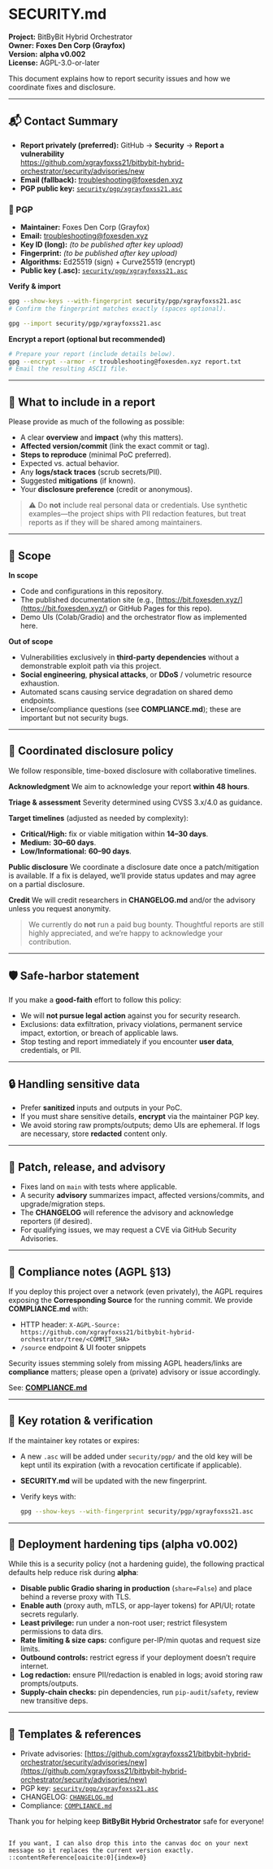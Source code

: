 # SECURITY.md

**Project:** BitByBit Hybrid Orchestrator  
**Owner:** **Foxes Den Corp (Grayfox)**  
**Version:** **alpha v0.002**  
**License:** AGPL-3.0-or-later

This document explains how to report security issues and how we coordinate fixes and disclosure.

---

## 📬 Contact Summary

- **Report privately (preferred):** GitHub → **Security** → **Report a vulnerability**  
  <https://github.com/xgrayfoxss21/bitbybit-hybrid-orchestrator/security/advisories/new>
- **Email (fallback):** troubleshooting@foxesden.xyz
- **PGP public key:** [`security/pgp/xgrayfoxss21.asc`](security/pgp/xgrayfoxss21.asc)

### 🔐 PGP

- **Maintainer:** Foxes Den Corp (Grayfox)  
- **Email:** troubleshooting@foxesden.xyz  
- **Key ID (long):** *(to be published after key upload)*  
- **Fingerprint:** *(to be published after key upload)*  
- **Algorithms:** Ed25519 (sign) + Curve25519 (encrypt)  
- **Public key (.asc):** [`security/pgp/xgrayfoxss21.asc`](security/pgp/xgrayfoxss21.asc)

**Verify & import**
```bash
gpg --show-keys --with-fingerprint security/pgp/xgrayfoxss21.asc
# Confirm the fingerprint matches exactly (spaces optional).

gpg --import security/pgp/xgrayfoxss21.asc
````

**Encrypt a report (optional but recommended)**

```bash
# Prepare your report (include details below).
gpg --encrypt --armor -r troubleshooting@foxesden.xyz report.txt
# Email the resulting ASCII file.
```

---

## 🧭 What to include in a report

Please provide as much of the following as possible:

* A clear **overview** and **impact** (why this matters).
* **Affected version/commit** (link the exact commit or tag).
* **Steps to reproduce** (minimal PoC preferred).
* Expected vs. actual behavior.
* Any **logs/stack traces** (scrub secrets/PII).
* Suggested **mitigations** (if known).
* Your **disclosure preference** (credit or anonymous).

> ⚠️ Do **not** include real personal data or credentials. Use synthetic examples—the project ships with PII redaction features, but treat reports as if they will be shared among maintainers.

---

## 🎯 Scope

**In scope**

* Code and configurations in this repository.
* The published documentation site (e.g., [https://bit.foxesden.xyz/](https://bit.foxesden.xyz/) or GitHub Pages for this repo).
* Demo UIs (Colab/Gradio) and the orchestrator flow as implemented here.

**Out of scope**

* Vulnerabilities exclusively in **third-party dependencies** without a demonstrable exploit path via this project.
* **Social engineering**, **physical attacks**, or **DDoS** / volumetric resource exhaustion.
* Automated scans causing service degradation on shared demo endpoints.
* License/compliance questions (see **COMPLIANCE.md**); these are important but not security bugs.

---

## 🤝 Coordinated disclosure policy

We follow responsible, time-boxed disclosure with collaborative timelines.

**Acknowledgment**
We aim to acknowledge your report **within 48 hours**.

**Triage & assessment**
Severity determined using CVSS 3.x/4.0 as guidance.

**Target timelines** (adjusted as needed by complexity):

* **Critical/High:** fix or viable mitigation within **14–30 days**.
* **Medium:** **30–60 days**.
* **Low/Informational:** **60–90 days**.

**Public disclosure**
We coordinate a disclosure date once a patch/mitigation is available. If a fix is delayed, we’ll provide status updates and may agree on a partial disclosure.

**Credit**
We will credit researchers in **CHANGELOG.md** and/or the advisory unless you request anonymity.

> We currently do **not** run a paid bug bounty. Thoughtful reports are still highly appreciated, and we’re happy to acknowledge your contribution.

---

## 🛡️ Safe-harbor statement

If you make a **good-faith** effort to follow this policy:

* We will **not pursue legal action** against you for security research.
* Exclusions: data exfiltration, privacy violations, permanent service impact, extortion, or breach of applicable laws.
* Stop testing and report immediately if you encounter **user data**, credentials, or PII.

---

## 🔒 Handling sensitive data

* Prefer **sanitized** inputs and outputs in your PoC.
* If you must share sensitive details, **encrypt** via the maintainer PGP key.
* We avoid storing raw prompts/outputs; demo UIs are ephemeral. If logs are necessary, store **redacted** content only.

---

## 🧪 Patch, release, and advisory

* Fixes land on `main` with tests where applicable.
* A security **advisory** summarizes impact, affected versions/commits, and upgrade/migration steps.
* The **CHANGELOG** will reference the advisory and acknowledge reporters (if desired).
* For qualifying issues, we may request a CVE via GitHub Security Advisories.

---

## 🧾 Compliance notes (AGPL §13)

If you deploy this project over a network (even privately), the AGPL requires exposing the **Corresponding Source** for the running commit. We provide **COMPLIANCE.md** with:

* HTTP header:
  `X-AGPL-Source: https://github.com/xgrayfoxss21/bitbybit-hybrid-orchestrator/tree/<COMMIT_SHA>`
* `/source` endpoint & UI footer snippets

Security issues stemming solely from missing AGPL headers/links are **compliance** matters; please open a (private) advisory or issue accordingly.

See: **[COMPLIANCE.md](COMPLIANCE.md)**

---

## 🔁 Key rotation & verification

If the maintainer key rotates or expires:

* A new `.asc` will be added under `security/pgp/` and the old key will be kept until its expiration (with a revocation certificate if applicable).
* **SECURITY.md** will be updated with the new fingerprint.
* Verify keys with:

  ```bash
  gpg --show-keys --with-fingerprint security/pgp/xgrayfoxss21.asc
  ```

---

## 🧰 Deployment hardening tips (alpha v0.002)

While this is a security policy (not a hardening guide), the following practical defaults help reduce risk during **alpha**:

* **Disable public Gradio sharing in production** (`share=False`) and place behind a reverse proxy with TLS.
* **Enable auth** (proxy auth, mTLS, or app-layer tokens) for API/UI; rotate secrets regularly.
* **Least privilege:** run under a non-root user; restrict filesystem permissions to data dirs.
* **Rate limiting & size caps:** configure per-IP/min quotas and request size limits.
* **Outbound controls:** restrict egress if your deployment doesn’t require internet.
* **Log redaction:** ensure PII/redaction is enabled in logs; avoid storing raw prompts/outputs.
* **Supply-chain checks:** pin dependencies, run `pip-audit`/`safety`, review new transitive deps.

---

## 📎 Templates & references

* Private advisories: [https://github.com/xgrayfoxss21/bitbybit-hybrid-orchestrator/security/advisories/new](https://github.com/xgrayfoxss21/bitbybit-hybrid-orchestrator/security/advisories/new)
* PGP key: [`security/pgp/xgrayfoxss21.asc`](security/pgp/xgrayfoxss21.asc)
* CHANGELOG: [`CHANGELOG.md`](CHANGELOG.md)
* Compliance: [`COMPLIANCE.md`](COMPLIANCE.md)

Thank you for helping keep **BitByBit Hybrid Orchestrator** safe for everyone!

```

If you want, I can also drop this into the canvas doc on your next message so it replaces the current version exactly.
::contentReference[oaicite:0]{index=0}
```
